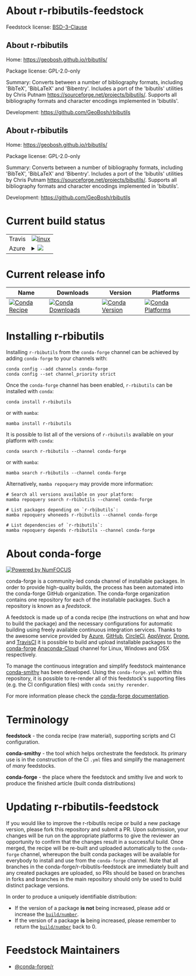 About r-rbibutils-feedstock
===========================

Feedstock license: [BSD-3-Clause](https://github.com/conda-forge/r-rbibutils-feedstock/blob/main/LICENSE.txt)


About r-rbibutils
-----------------

Home: https://geobosh.github.io/rbibutils/

Package license: GPL-2.0-only

Summary: Converts between a number of bibliography formats, including 'BibTeX', 'BibLaTeX' and 'Bibentry'.  Includes a port of the 'bibutils' utilities by Chris Putnam <https://sourceforge.net/projects/bibutils/>. Supports all bibliography formats and character encodings implemented in 'bibutils'.

Development: https://github.com/GeoBosh/rbibutils

About r-rbibutils
-----------------

Home: https://geobosh.github.io/rbibutils/

Package license: GPL-2.0-only

Summary: Converts between a number of bibliography formats, including 'BibTeX', 'BibLaTeX' and 'Bibentry'.  Includes a port of the 'bibutils' utilities by Chris Putnam <https://sourceforge.net/projects/bibutils/>. Supports all bibliography formats and character encodings implemented in 'bibutils'.

Development: https://github.com/GeoBosh/rbibutils

Current build status
====================


<table><tr>
    <td>Travis</td>
    <td>
      <a href="https://app.travis-ci.com/conda-forge/r-rbibutils-feedstock">
        <img alt="linux" src="https://img.shields.io/travis/com/conda-forge/r-rbibutils-feedstock/main.svg?label=Linux">
      </a>
    </td>
  </tr>
    
  <tr>
    <td>Azure</td>
    <td>
      <details>
        <summary>
          <a href="https://dev.azure.com/conda-forge/feedstock-builds/_build/latest?definitionId=10872&branchName=main">
            <img src="https://dev.azure.com/conda-forge/feedstock-builds/_apis/build/status/r-rbibutils-feedstock?branchName=main">
          </a>
        </summary>
        <table>
          <thead><tr><th>Variant</th><th>Status</th></tr></thead>
          <tbody><tr>
              <td>linux_64_r_base4.2</td>
              <td>
                <a href="https://dev.azure.com/conda-forge/feedstock-builds/_build/latest?definitionId=10872&branchName=main">
                  <img src="https://dev.azure.com/conda-forge/feedstock-builds/_apis/build/status/r-rbibutils-feedstock?branchName=main&jobName=linux&configuration=linux%20linux_64_r_base4.2" alt="variant">
                </a>
              </td>
            </tr><tr>
              <td>linux_64_r_base4.3</td>
              <td>
                <a href="https://dev.azure.com/conda-forge/feedstock-builds/_build/latest?definitionId=10872&branchName=main">
                  <img src="https://dev.azure.com/conda-forge/feedstock-builds/_apis/build/status/r-rbibutils-feedstock?branchName=main&jobName=linux&configuration=linux%20linux_64_r_base4.3" alt="variant">
                </a>
              </td>
            </tr><tr>
              <td>linux_aarch64_r_base4.2</td>
              <td>
                <a href="https://dev.azure.com/conda-forge/feedstock-builds/_build/latest?definitionId=10872&branchName=main">
                  <img src="https://dev.azure.com/conda-forge/feedstock-builds/_apis/build/status/r-rbibutils-feedstock?branchName=main&jobName=linux&configuration=linux%20linux_aarch64_r_base4.2" alt="variant">
                </a>
              </td>
            </tr><tr>
              <td>linux_aarch64_r_base4.3</td>
              <td>
                <a href="https://dev.azure.com/conda-forge/feedstock-builds/_build/latest?definitionId=10872&branchName=main">
                  <img src="https://dev.azure.com/conda-forge/feedstock-builds/_apis/build/status/r-rbibutils-feedstock?branchName=main&jobName=linux&configuration=linux%20linux_aarch64_r_base4.3" alt="variant">
                </a>
              </td>
            </tr><tr>
              <td>linux_ppc64le_r_base4.2</td>
              <td>
                <a href="https://dev.azure.com/conda-forge/feedstock-builds/_build/latest?definitionId=10872&branchName=main">
                  <img src="https://dev.azure.com/conda-forge/feedstock-builds/_apis/build/status/r-rbibutils-feedstock?branchName=main&jobName=linux&configuration=linux%20linux_ppc64le_r_base4.2" alt="variant">
                </a>
              </td>
            </tr><tr>
              <td>linux_ppc64le_r_base4.3</td>
              <td>
                <a href="https://dev.azure.com/conda-forge/feedstock-builds/_build/latest?definitionId=10872&branchName=main">
                  <img src="https://dev.azure.com/conda-forge/feedstock-builds/_apis/build/status/r-rbibutils-feedstock?branchName=main&jobName=linux&configuration=linux%20linux_ppc64le_r_base4.3" alt="variant">
                </a>
              </td>
            </tr><tr>
              <td>osx_64_r_base4.2</td>
              <td>
                <a href="https://dev.azure.com/conda-forge/feedstock-builds/_build/latest?definitionId=10872&branchName=main">
                  <img src="https://dev.azure.com/conda-forge/feedstock-builds/_apis/build/status/r-rbibutils-feedstock?branchName=main&jobName=osx&configuration=osx%20osx_64_r_base4.2" alt="variant">
                </a>
              </td>
            </tr><tr>
              <td>osx_64_r_base4.3</td>
              <td>
                <a href="https://dev.azure.com/conda-forge/feedstock-builds/_build/latest?definitionId=10872&branchName=main">
                  <img src="https://dev.azure.com/conda-forge/feedstock-builds/_apis/build/status/r-rbibutils-feedstock?branchName=main&jobName=osx&configuration=osx%20osx_64_r_base4.3" alt="variant">
                </a>
              </td>
            </tr><tr>
              <td>win_64</td>
              <td>
                <a href="https://dev.azure.com/conda-forge/feedstock-builds/_build/latest?definitionId=10872&branchName=main">
                  <img src="https://dev.azure.com/conda-forge/feedstock-builds/_apis/build/status/r-rbibutils-feedstock?branchName=main&jobName=win&configuration=win%20win_64_" alt="variant">
                </a>
              </td>
            </tr>
          </tbody>
        </table>
      </details>
    </td>
  </tr>
</table>

Current release info
====================

| Name | Downloads | Version | Platforms |
| --- | --- | --- | --- |
| [![Conda Recipe](https://img.shields.io/badge/recipe-r--rbibutils-green.svg)](https://anaconda.org/conda-forge/r-rbibutils) | [![Conda Downloads](https://img.shields.io/conda/dn/conda-forge/r-rbibutils.svg)](https://anaconda.org/conda-forge/r-rbibutils) | [![Conda Version](https://img.shields.io/conda/vn/conda-forge/r-rbibutils.svg)](https://anaconda.org/conda-forge/r-rbibutils) | [![Conda Platforms](https://img.shields.io/conda/pn/conda-forge/r-rbibutils.svg)](https://anaconda.org/conda-forge/r-rbibutils) |

Installing r-rbibutils
======================

Installing `r-rbibutils` from the `conda-forge` channel can be achieved by adding `conda-forge` to your channels with:

```
conda config --add channels conda-forge
conda config --set channel_priority strict
```

Once the `conda-forge` channel has been enabled, `r-rbibutils` can be installed with `conda`:

```
conda install r-rbibutils
```

or with `mamba`:

```
mamba install r-rbibutils
```

It is possible to list all of the versions of `r-rbibutils` available on your platform with `conda`:

```
conda search r-rbibutils --channel conda-forge
```

or with `mamba`:

```
mamba search r-rbibutils --channel conda-forge
```

Alternatively, `mamba repoquery` may provide more information:

```
# Search all versions available on your platform:
mamba repoquery search r-rbibutils --channel conda-forge

# List packages depending on `r-rbibutils`:
mamba repoquery whoneeds r-rbibutils --channel conda-forge

# List dependencies of `r-rbibutils`:
mamba repoquery depends r-rbibutils --channel conda-forge
```


About conda-forge
=================

[![Powered by
NumFOCUS](https://img.shields.io/badge/powered%20by-NumFOCUS-orange.svg?style=flat&colorA=E1523D&colorB=007D8A)](https://numfocus.org)

conda-forge is a community-led conda channel of installable packages.
In order to provide high-quality builds, the process has been automated into the
conda-forge GitHub organization. The conda-forge organization contains one repository
for each of the installable packages. Such a repository is known as a *feedstock*.

A feedstock is made up of a conda recipe (the instructions on what and how to build
the package) and the necessary configurations for automatic building using freely
available continuous integration services. Thanks to the awesome service provided by
[Azure](https://azure.microsoft.com/en-us/services/devops/), [GitHub](https://github.com/),
[CircleCI](https://circleci.com/), [AppVeyor](https://www.appveyor.com/),
[Drone](https://cloud.drone.io/welcome), and [TravisCI](https://travis-ci.com/)
it is possible to build and upload installable packages to the
[conda-forge](https://anaconda.org/conda-forge) [Anaconda-Cloud](https://anaconda.org/)
channel for Linux, Windows and OSX respectively.

To manage the continuous integration and simplify feedstock maintenance
[conda-smithy](https://github.com/conda-forge/conda-smithy) has been developed.
Using the ``conda-forge.yml`` within this repository, it is possible to re-render all of
this feedstock's supporting files (e.g. the CI configuration files) with ``conda smithy rerender``.

For more information please check the [conda-forge documentation](https://conda-forge.org/docs/).

Terminology
===========

**feedstock** - the conda recipe (raw material), supporting scripts and CI configuration.

**conda-smithy** - the tool which helps orchestrate the feedstock.
                   Its primary use is in the construction of the CI ``.yml`` files
                   and simplify the management of *many* feedstocks.

**conda-forge** - the place where the feedstock and smithy live and work to
                  produce the finished article (built conda distributions)


Updating r-rbibutils-feedstock
==============================

If you would like to improve the r-rbibutils recipe or build a new
package version, please fork this repository and submit a PR. Upon submission,
your changes will be run on the appropriate platforms to give the reviewer an
opportunity to confirm that the changes result in a successful build. Once
merged, the recipe will be re-built and uploaded automatically to the
`conda-forge` channel, whereupon the built conda packages will be available for
everybody to install and use from the `conda-forge` channel.
Note that all branches in the conda-forge/r-rbibutils-feedstock are
immediately built and any created packages are uploaded, so PRs should be based
on branches in forks and branches in the main repository should only be used to
build distinct package versions.

In order to produce a uniquely identifiable distribution:
 * If the version of a package **is not** being increased, please add or increase
   the [``build/number``](https://docs.conda.io/projects/conda-build/en/latest/resources/define-metadata.html#build-number-and-string).
 * If the version of a package **is** being increased, please remember to return
   the [``build/number``](https://docs.conda.io/projects/conda-build/en/latest/resources/define-metadata.html#build-number-and-string)
   back to 0.

Feedstock Maintainers
=====================

* [@conda-forge/r](https://github.com/conda-forge/r/)

